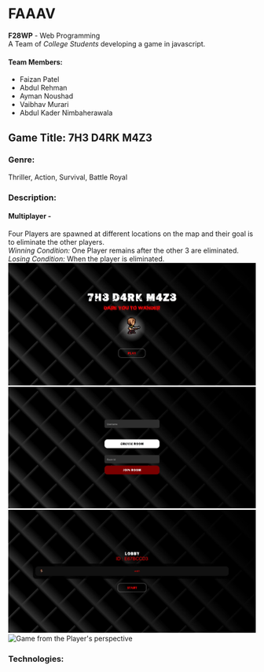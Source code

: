 # FAAAV

<strong>F28WP</strong> - Web Programming
<br/>
A Team of <em>College Students</em> developing a game in javascript.

#### Team Members:

- Faizan Patel
- Abdul Rehman
- Ayman Noushad
- Vaibhav Murari
- Abdul Kader Nimbaherawala

## Game Title: 7H3 D4RK M4Z3

### Genre:
Thriller, Action, Survival, Battle Royal

### Description:
#### Multiplayer -
  Four Players are spawned at different locations on the map and their goal is to eliminate the other players.
  <br>
  <em>Winning Condition:</em> One Player remains after the other 3 are eliminated.
  <br>
  <em>Losing Condition:</em> When the player is eliminated.
  <br>
  ![Main Game Page](https://github.com/F28WP-Dubai-FAAAV/FAAAV/blob/master/mockups/Main.JPG)
  ![Join Page](https://github.com/F28WP-Dubai-FAAAV/FAAAV/blob/master/mockups/Join_Page.JPG)
  ![Lobby Page](https://github.com/F28WP-Dubai-FAAAV/FAAAV/blob/master/mockups/Lobby.JPG)
  ![Game from the Player's perspective](https://github.com/F28WP-Dubai-FAAAV/FAAAV/blob/master/mockups/GameScreen.PNG)
### Technologies:
